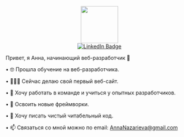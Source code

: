 <div id="header" align="center">
  <img src="https://media.giphy.com/media/Oj25fisQ3zhukVWY96/giphy.gif" width="100"/>
</div>
<div id="badges" align="center">
  <a href="https://www.linkedin.com/in/%D0%B0%D0%BD%D0%BD%D0%B0-%D0%BD%D0%B0%D0%B7%D0%B0%D1%80%D1%8C%D0%B5%D0%B2%D0%B0-0a3449131">
    <img src="https://img.shields.io/badge/LinkedIn-blue?style=for-the-badge&logo=linkedin&logoColor=white" alt="LinkedIn Badge"/>
  </a>
</div>
<img src="https://komarev.com/ghpvc/?username=Fronchik&style=flat-square&color=blue" alt=""/>






Привет, я Анна, начинающий веб-разработчик 👋

• 🤓 Прошла обучение на веб-разработчика.

• 👩🏼‍💻 Сейчас делаю свой первый веб-сайт.

• 🔞 Хочу работать в команде и учиться у опытных разработчиков.

• 🎯 Освоить новые фреймворки.

• 📝 Хочу писать чистый читабельный код.

• 📫 Связаться со мной можно по email: AnnaNazarieva@gmail.com
